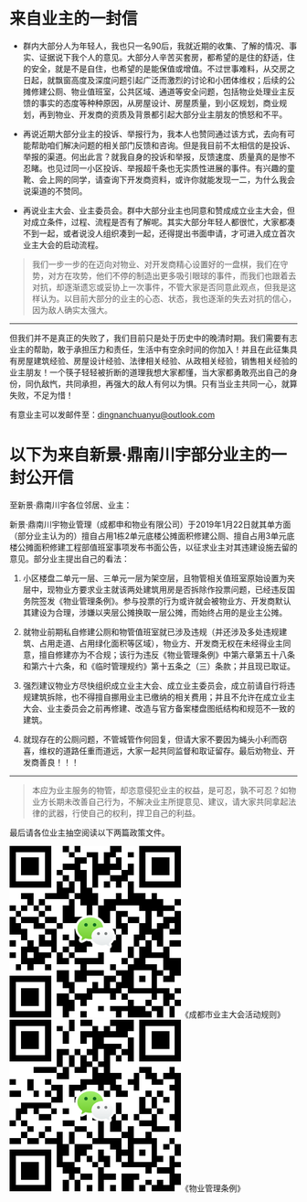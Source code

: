 # 来自业主的一封信 

 - 群内大部分人为年轻人，我也只一名90后，我就近期的收集、了解的情况、事实、证据说下我个人的意见。大部分人辛苦买套房，都希望的是住的舒适，住的安全，就是不是自住，也希望的是能保值或增值。不过世事难料，从交房之日起，就飘窗高度及深度问题引起广泛而激烈的讨论和小团体维权；后续的公摊修建公厕、物业值班室，公共区域、通道等安全问题，包括物业处理业主反馈的事实的态度等种种原因，从房屋设计、房屋质量，到小区规划，商业规划，再到物业、开发商的资质及背景都引起大部分业主朋友的愤怒和不平。

 - 再说近期大部分业主的投诉、举报行为，我本人也赞同通过该方式，去向有可能帮助咱们解决问题的相关部门反馈和咨询。但是我目前不太相信的是投诉、举报的渠道。何出此言？就我自身的投诉和举报，反馈速度、质量真的是惨不忍睹。也见过同一小区投诉、举报超千条也无实质性进展的事件。有兴趣的童靴、会上网的同学，请查询下开发商资料，或许你就能发现一二，为什么我会说渠道的不赞同。

 - 再说业主大会、业主委员会。群中大部分业主也同意和赞成成立业主大会，但对成立条件，过程、流程是否有了解呢。其实大部分年轻人都很忙，大家都凑不到一起，或者说没人组织凑到一起，还得提出书面申请，才可进入成立首次业主大会的启动流程。

> 我们一步一步的在迈向对物业、对开发商精心设置好的一盘棋，我们在守势，对方在攻势，他们不停的制造出更多吸引眼球的事件，而我们也跟着去对抗，却逐渐遗忘或妥协上一次事件，不管大家是否同意此观点，但我是这样认为。以目前大部分的业主的心态、状态，我也逐渐的失去对抗的信心，因为敌人确实太强大。


----------
但我们并不是真正的失败了，我们目前只是处于历史中的晚清时期。我们需要有志业主的帮助，敢于承担压力和责任，生活中有空余时间的你加入！并且在此征集具有房屋建筑经验、房屋设计经验、法律相关经验、从政相关经验，销售相关经验的业主朋友！一个筷子轻轻被折断的道理我想大家都懂，当大家都勇敢亮出自己的身份，同仇敌忾，共同承担，再强大的敌人有何以为惧。只有当业主共同一心，就算失败，不足为惜！

有意业主可以发邮件至：dingnanchuanyu@outlook.com

 
# 以下为来自新景·鼎南川宇部分业主的一封公开信
至新景·鼎南川宇各位邻居、业主：

新景·鼎南川宇物业管理（成都申和物业有限公司）于2019年1月22日就其单方面（部分业主认为的）擅自占用1栋2单元底楼公摊面积修建公厕、擅自占用3单元底楼公摊面积修建工程部值班室事项发布书面公告，以征求业主对其违建设施去留的意见。部分业主提出自己的看法：

 1. 小区楼盘二单元一层、三单元一层为架空层，且物管相关值班室原始设置为夹层中，现物业方要求业主就该两处建筑用房是否拆除作投票问题，已经违反国务院签发《物业管理条例》。参与投票的行为或许就会被物业方、开发商默认其建设为合理，涉嫌以夹层公摊换取一层公摊，而始终占用的是业主公摊。

 2. 就物业前期私自修建公厕和物管值班室就已涉及违规（并还涉及多处违规建筑、占用走道、占用绿化面积等区域），物业方、开发商无权在未经得业主同意，擅自修建亦为不合规；该行为违反《物业管理条例》中第六章第五十八条和第六十六条，和《临时管理规约》第十五条之（三）条款；并且现已取证。

 3. 强烈建议物业方尽快组织成立业主大会、成立业主委员会，成立前请自行将违规建筑拆除，也不得擅自挪用业主已缴纳的相关费用；并且不允许在成立业主大会、业主委员会之前再修建、改造与官方备案楼盘图纸结构和规范不一致的建筑。

 4. 就现存在的公厕问题，不管城管作何回复，但请大家不要因为蝇头小利而窃喜，维权的道路任重而道远，大家一起共同监督和取证留存。最后劝物业、开发商善良！！！


----------


> 本应为业主服务的物管，却恣意侵犯业主的权益，是可忍，孰不可忍？如物业方长期未改善自己行为，不解决业主所提意见、建议，请大家共同拿起法律的武器，行使自己的权利，捍卫自己的利益。

最后请各位业主抽空阅读以下两篇政策文件。

![成都市业主大会活动规则][1]《成都市业主大会活动规则》
![物业管理条例][2]《物业管理条例》


  [1]: https://raw.githubusercontent.com/dingnanchuanyu/weiquan/master/%E6%88%90%E9%83%BD%E5%B8%82%E4%B8%9A%E4%B8%BB%E5%A4%A7%E4%BC%9A%E6%B4%BB%E5%8A%A8%E8%A7%84%E5%88%99.png
  [2]: https://raw.githubusercontent.com/dingnanchuanyu/weiquan/master/%E7%89%A9%E4%B8%9A%E7%AE%A1%E7%90%86%E6%9D%A1%E4%BE%8B.png
